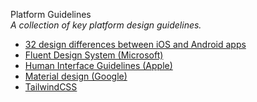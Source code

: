 Platform Guidelines    
_A collection of key platform design guidelines._

*  [32 design differences between iOS and Android apps](https://uxdesign.cc/ios-vs-android-design-630340a73ee6)
*  [Fluent Design System (Microsoft)](https://www.microsoft.com/design/fluent/#/)
*  [Human Interface Guidelines (Apple)](https://developer.apple.com/design/human-interface-guidelines/)
*  [Material design (Google)](https://material.io/design)
*  [TailwindCSS](https://tailwindcss.com/)
